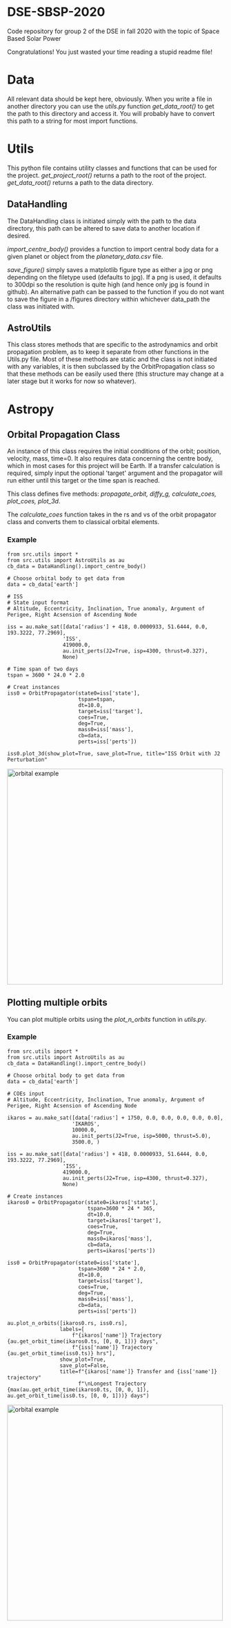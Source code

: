 # DSE-SBSP-2020
Code repository for group 2 of the DSE in fall 2020 with the topic of Space Based Solar Power

Congratulations! You just wasted your time reading a stupid readme file!

# Data
All relevant data should be kept here, obviously. When you write a file in another directory you can use the *utils.py* function *get_data_root()* to get the path to this directory and access it. You will probably have to convert this path to a string for most import functions.

# Utils
This python file contains utility classes and functions that can be used for the project.
*get_project_root()* returns a path to the root of the project.
*get_data_root()* returns a path to the data directory.

## DataHandling
The DataHandling class is initiated simply with the path to the data directory, this path can be altered to save data to another location if desired.  

*import_centre_body()* provides a function to import central body data for a given planet or object from the *planetary_data.csv* file.  

*save_figure()* simply saves a matplotlib figure type as either a jpg or png depending on the filetype used (defaults to jpg). If a png is used, it defaults to 300dpi so the resolution is quite high (and hence only jpg is found in github). An alternative path can be passed to the function if you do not want to save the figure in a /figures directory within whichever data_path the class was initiated with.

## AstroUtils
This class stores methods that are specific to the astrodynamics and orbit propagation problem, as to keep it separate from other functions in the Utils.py file. Most of these methods are static and the class is not initiated with any variables, it is then subclassed by the OrbitPropagation class so that these methods can be easily used there (this structure may change at a later stage but it works for now so whatever).

# Astropy
## Orbital Propagation Class
An instance of this class requires the initial conditions of the orbit; position, velocity, mass, time=0. It also requires data concerning the centre body, which in most cases for this project will be Earth. If a transfer calculation is required, simply input the optional 'target' argument and the propagator will run either until this target or the time span is reached.

This class defines five methods: *propagate_orbit, diffy_g, calculate_coes, plot_coes, plot_3d*.

The *calculate_coes* function takes in the rs and vs of the orbit propagator class and converts them to classical orbital elements.

### Example
```
from src.utils import *
from src.utils import AstroUtils as au
cb_data = DataHandling().import_centre_body()

# Choose orbital body to get data from
data = cb_data['earth']

# ISS
# State input format
# Altitude, Eccentricity, Inclination, True anomaly, Argument of Perigee, Right Acsension of Ascending Node

iss = au.make_sat([data['radius'] + 418, 0.0000933, 51.6444, 0.0, 193.3222, 77.2969],
                  'ISS',
                  419000.0,
                  au.init_perts(J2=True, isp=4300, thrust=0.327),
                  None)

# Time span of two days
tspan = 3600 * 24.0 * 2.0

# Creat instances
iss0 = OrbitPropagator(state0=iss['state'],
                       tspan=tspan,
                       dt=10.0,
                       target=iss['target'],
                       coes=True,
                       deg=True,
                       mass0=iss['mass'],
                       cb=data,
                       perts=iss['perts'])

iss0.plot_3d(show_plot=True, save_plot=True, title="ISS Orbit with J2 Perturbation"
```
<img src="data/figures/ISS_orbit_with_J2_perturbation.jpg" alt="orbital example" width="500px" height="500px">

## Plotting multiple orbits
You can plot multiple orbits using the *plot_n_orbits* function in *utils.py*.

### Example
```
from src.utils import *  
from src.utils import AstroUtils as au  
cb_data = DataHandling().import_centre_body()

# Choose orbital body to get data from
data = cb_data['earth']

# COEs input
# Altitude, Eccentricity, Inclination, True anomaly, Argument of Perigee, Right Acsension of Ascending Node

ikaros = au.make_sat([data['radius'] + 1750, 0.0, 0.0, 0.0, 0.0, 0.0],
                     'IKAROS',
                     10000.0,
                     au.init_perts(J2=True, isp=5000, thrust=5.0),
                     3500.0, )

iss = au.make_sat([data['radius'] + 418, 0.0000933, 51.6444, 0.0, 193.3222, 77.2969],
                  'ISS',
                  419000.0,
                  au.init_perts(J2=True, isp=4300, thrust=0.327),
                  None)

# Create instances
ikaros0 = OrbitPropagator(state0=ikaros['state'],
                          tspan=3600 * 24 * 365,
                          dt=10.0,
                          target=ikaros['target'],
                          coes=True,
                          deg=True,
                          mass0=ikaros['mass'],
                          cb=data,
                          perts=ikaros['perts'])

iss0 = OrbitPropagator(state0=iss['state'],
                       tspan=3600 * 24 * 2.0,
                       dt=10.0,
                       target=iss['target'],
                       coes=True,
                       deg=True,
                       mass0=iss['mass'],
                       cb=data,
                       perts=iss['perts'])

au.plot_n_orbits([ikaros0.rs, iss0.rs],
                 labels=[
                     f"{ikaros['name']} Trajectory {au.get_orbit_time(ikaros0.ts, [0, 0, 1])} days",
                     f"{iss['name']} Trajectory {au.get_orbit_time(iss0.ts)} hrs"],
                 show_plot=True,
                 save_plot=False,
                 title=f"{ikaros['name']} Transfer and {iss['name']} trajectory"
                       f"\nLongest Trajectory {max(au.get_orbit_time(ikaros0.ts, [0, 0, 1]), au.get_orbit_time(iss0.ts, [0, 0, 1]))} days")
```
<img src="data/figures/GEO_Transfer_10000kg_with_ISS_Compare.jpg" alt="orbital example" width="500px" height="500px">
